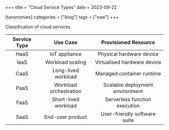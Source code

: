+++
title = "Cloud Service Types"
date = 2023-09-22

[taxonomies]
categories = ["blog"]
tags = ["swe"]
+++

Classification of cloud services.

<!-- more -->

| Service Type |        Use Case        |      Provisioned Resource       |
|:------------:|:----------------------:|:-------------------------------:|
|     HaaS     |     IoT appliance      |    Physical hardware device     |
|     IaaS     |    Workload scaling    |   Virtualised hardware device   |
|     CaaS     |  Long-lived workload   |    Managed container runtime    |
|     PaaS     | Workload orchestration | Scalable deployment environment |
|     FaaS     |  Short-lived workload  |  Serverless function execution  |
|     SaaS     |    End-user product    |  User-friendly software suite   |

